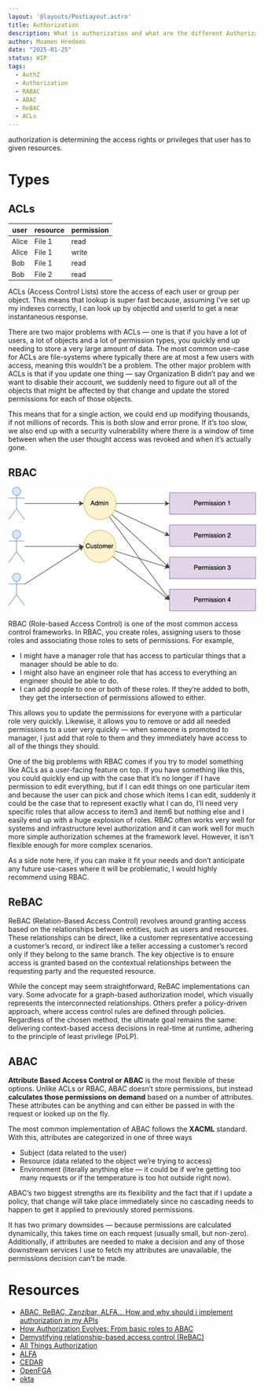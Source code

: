 ```yaml
---
layout: '@layouts/PostLayout.astro'
title: Authorization
description: What is authorization and what are the different Authorization types
author: Moamen Hredeen
date: "2025-01-25"
status: WIP
tags:
  - AuthZ
  - Authorization
  - RABAC
  - ABAC
  - ReBAC
  - ACLs
---
```


authorization is determining the access rights or privileges that user has to given resources.

#  Types

##  ACLs

| user | resource | permission |
|-|-|-|
| Alice | File 1 | read |
| Alice | File 1 | write |
| Bob | File 1 | read |
| Bob | File 2 | read |

ACLs (Access Control Lists) store the access of each user or group per object. 
This means that lookup is super fast because, assuming I’ve set up my indexes correctly, I can look up by objectId and userId to get a near instantaneous response. 

There are two major problems with ACLs — one is that if you have a lot of users, a lot of objects and a lot of permission types, you quickly end up needing to store a very large amount of data.
The most common use-case for ACLs are file-systems where typically there are at most a few users with access, meaning this wouldn’t be a problem.
The other major problem with ACLs is that if you update one thing — say Organization B didn’t pay and we want to disable their account, we suddenly need to figure out all of the objects that might be affected by that change and update the stored permissions for each of those objects.

This means that for a single action, we could end up modifying thousands, if not millions of records. 
This is both slow and error prone. If it’s too slow, we also end up with a security vulnerability where there is a window of time between when the user thought access was revoked and when it’s actually gone.

## RBAC

![RBAC](./AuthZ_RBAC.png)


RBAC (Role-based Access Control) is one of the most common access control frameworks. 
In RBAC, you create roles, assigning users to those roles and associating those roles to sets of
permissions.  For example, 
- I might have a manager role that has access to particular things that a manager should be able to do. 
- I might also have an engineer role that has access to everything an engineer should be able to do. 
- I can add people to one or both of these roles. If they’re added to both, they get the intersection of permissions allowed to either. 

This allows you to update the permissions for everyone with a particular role very quickly. Likewise, it allows you to remove or add all needed permissions to a user very quickly — when someone is promoted to manager, I just add that role to them and they immediately have access to all of the things they should. 

One of the big problems with RBAC comes if you try to model something like ACLs as a 
user-facing feature on top. If you have something like this, you could quickly end up with the 
case that it’s no longer if I have permission to edit everything, but if I can edit things on one particular item and because the user can pick and chose which items I can edit, suddenly it 
could be the case that to represent exactly what I can do, I’ll need very specific roles that allow access to item3 and item6 but nothing else and I easily end up with a huge explosion of roles. 
RBAC often works very well for systems and infrastructure level authorization and it can work well for much more simple authorization schemes at the framework level. However, it isn't flexible enough for more complex scenarios. 

As a side note here, if you can make it fit your needs and don’t anticipate any future use-cases where it will be problematic, I would highly recommend using RBAC.

## ReBAC
ReBAC (Relation-Based Access Control) revolves around granting access based on the relationships between entities, such as users and resources. These relationships can be direct, like a customer representative accessing a customer’s record, or indirect like a teller accessing a customer’s record only if they belong to the same branch. The key objective is to ensure access is granted based on the contextual relationships between the requesting party and the requested resource.

While the concept may seem straightforward, ReBAC implementations can vary. Some advocate for a graph-based authorization model, which visually represents the interconnected relationships. Others prefer a policy-driven approach, where access control rules are defined through policies. Regardless of the chosen method, the ultimate goal remains the same: delivering context-based access decisions in real-time at runtime, adhering to the principle of least privilege (PoLP).


## ABAC
**Attribute Based Access Control or ABAC** is the most flexible of these options. Unlike ACLs or RBAC, ABAC doesn’t store permissions, but instead **calculates those permissions on demand** based on a number of attributes. These attributes can be anything and can either be passed in with the request or looked up on the fly. 

The most common implementation of ABAC follows the 
**XACML** standard. With this, attributes are categorized in one of three ways
- Subject (data  related to the user)
- Resource (data related to the object we’re trying to access)
- Environment (literally anything else — it could be if we’re getting too many requests or if the temperature is too hot outside right now). 

ABAC’s two biggest strengths are its flexibility and the fact that if I update a policy, that change will take place immediately since no cascading needs  to happen to get it applied to previously stored permissions. 

It has two primary downsides —  because permissions are calculated
dynamically, this takes time on each request (usually small, but non-zero). Additionally, 
if attributes are needed to make a decision and any of those downstream services I use to fetch
my attributes are unavailable, the permissions decision can’t be made. 

# Resources
- [ABAC, ReBAC, Zanzibar, ALFA... How and why should i implement authorization in my APIs](https://www.youtube.com/watch?v=byI_Jjb0c6c&list=LL&index=1)
- [How Authorization Evolves: From basic roles to ABAC](https://www.youtube.com/watch?v=1ZINsQN7gtM&list=LL&index=2)
- [Demystifying relationship-based access control (ReBAC)](https://axiomatics.com/blog/demystifying-relationship-based-access-control-rebac-what-you-need-to-know)
- [All Things Authorization](https://scribe.rip/all-things-authorization-d1713ad6b9e0)
- [ALFA](https://alfa.guide//)
- [CEDAR](https://www.cedarpolicy.com/en)
- [OpenFGA](https://openfga.dev/)
- [okta](https://www.okta.com)
